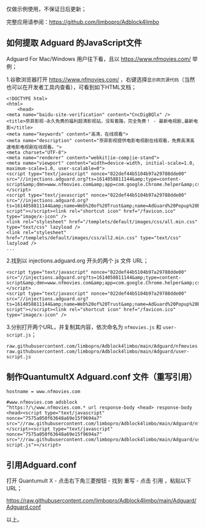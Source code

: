仅做示例使用，不保证日后更新；

完整应用请参阅：https://github.com/limbopro/Adblock4limbo

## 如何提取 Adguard 的JavaScript文件
Adguard For Mac/Windows 用户往下看，且以 https://www.nfmovies.com/ 举例；

1.谷歌浏览器打开 https://www.nfmovies.com/ ，右键选择`显示网页源代码`（当然也可以在开发者工具内查看），可看到如下HTML文档；

```
<!DOCTYPE html>
<html>
	<head>
<meta name="baidu-site-verification" content="CncDigBQlx" />
<title>奈菲影视-永久免费的福利超清影视站，没有套路，完全免费！ - 最新电视剧,最新电影</title>
<meta name="keywords" content="高清，在线观看">
<meta name="description" content="奈菲影视提供电影电视剧在线观看，免费高清高速电影电视剧在线观看。">
<meta charset="UTF-8">
<meta name="renderer" content="webkit|ie-comp|ie-stand">
<meta name="viewport" content="width=device-width, initial-scale=1.0, maximum-scale=1.0, user-scalable=0">
<script type="text/javascript" nonce="022def44b5104b97a29788dde00" src="//injections.adguard.org?ts=1614058811144&amp;type=content-script&amp;dmn=www.nfmovies.com&amp;app=com.google.Chrome.helper&amp;css=1&amp;js=1&amp;gcss=1&amp;rel=1&amp;rji=1&amp;sbe=0&amp;stealth=1&amp;uag=TW96aWxsYS81LjAgKE1hY2ludG9zaDsgSW50ZWwgTWFjIE9TIFggMTFfMV8wKSBBcHBsZVdlYktpdC81MzcuMzYgKEtIVE1MLCBsaWtlIEdlY2tvKSBDaHJvbWUvODguMC40MzI0LjE4MiBTYWZhcmkvNTM3LjM2"></script>
<script type="text/javascript" nonce="022def44b5104b97a29788dde00" src="//injections.adguard.org?ts=1614058811144&amp;name=Web%20of%20Trust&amp;name=AdGuard%20Popup%20Blocker&amp;name=AdGuard%20Extra&amp;type=user-script"></script><link rel="shortcut icon" href="/favicon.ico" type="image/x-icon" />
<link rel="stylesheet" href="/templets/default/images/css/all.min.css" type="text/css" lazyload />
<link rel="stylesheet" href="/templets/default/images/css/all2.min.css" type="text/css" lazyload />
...
```

2.找到以 injections.adguard.org 开头的两个 js 文件 URL；

```
<script type="text/javascript" nonce="022def44b5104b97a29788dde00" src="//injections.adguard.org?ts=1614058811144&amp;type=content-script&amp;dmn=www.nfmovies.com&amp;app=com.google.Chrome.helper&amp;css=1&amp;js=1&amp;gcss=1&amp;rel=1&amp;rji=1&amp;sbe=0&amp;stealth=1&amp;uag=TW96aWxsYS81LjAgKE1hY2ludG9zaDsgSW50ZWwgTWFjIE9TIFggMTFfMV8wKSBBcHBsZVdlYktpdC81MzcuMzYgKEtIVE1MLCBsaWtlIEdlY2tvKSBDaHJvbWUvODguMC40MzI0LjE4MiBTYWZhcmkvNTM3LjM2"></script>
<script type="text/javascript" nonce="022def44b5104b97a29788dde00" src="//injections.adguard.org?ts=1614058811144&amp;name=Web%20of%20Trust&amp;name=AdGuard%20Popup%20Blocker&amp;name=AdGuard%20Extra&amp;type=user-script"></script><link rel="shortcut icon" href="/favicon.ico" type="image/x-icon" />
```

3.分别打开两个URL，并复制其内容，依次命名为 `nfmovies.js` 和 `user-script.js`；

```
raw.githubusercontent.com/limbopro/Adblock4limbo/main/Adguard/nfmovies.js
raw.githubusercontent.com/limbopro/Adblock4limbo/main/Adguard/user-script.js
```

## 制作QuantumultX Adguard.conf 文件（重写引用）

```
hostname = www.nfmovies.com

#www.nfmovies.com adsblock
^https:?/\/www.nfmovies.com.* url response-body <head> response-body <head><script type="text/javascript" nonce="7575a050f63648a69e15f9694a7" src="//raw.githubusercontent.com/limbopro/Adblock4limbo/main/Adguard/nfmovies.js"></script><script type="text/javascript" nonce="7575a050f63648a69e15f9694a7" src="//raw.githubusercontent.com/limbopro/Adblock4limbo/main/Adguard/user-script.js"></script>
```

## 引用Adguard.conf

打开 Quantumult X  - 点击右下角三菱按钮 - 找到 重写 - 点击 引用 ，粘贴以下 URL；

https://raw.githubusercontent.com/limbopro/Adblock4limbo/main/Adguard/Adguard.conf

以上。

